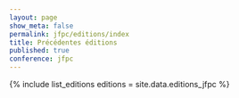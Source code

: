 ```yaml
---
layout: page
show_meta: false
permalink: jfpc/editions/index
title: Précédentes éditions
published: true
conference: jfpc
---
```


{% include list_editions editions = site.data.editions_jfpc %}